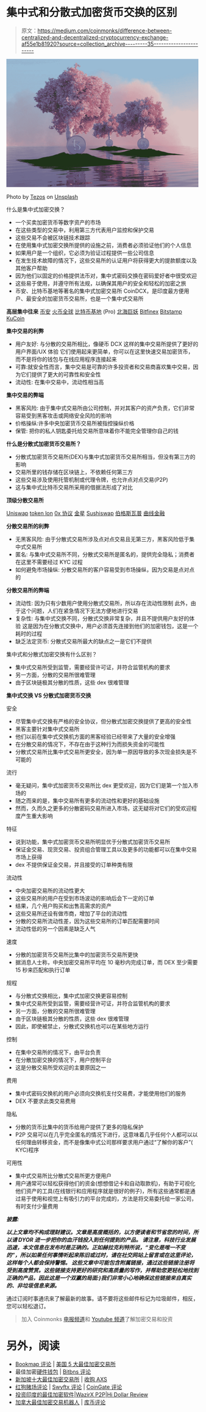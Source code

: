 # 集中式和分散式加密货币交换的区别

> 原文：<https://medium.com/coinmonks/difference-between-centralized-and-decentralized-cryptocurrency-exchange-af55e1b81920?source=collection_archive---------35----------------------->

![](img/aeb966342a8fecc630b4a17b60e53e8d.png)

Photo by [Tezos](https://unsplash.com/es/@tezos?utm_source=medium&utm_medium=referral) on [Unsplash](https://unsplash.com?utm_source=medium&utm_medium=referral)

什么是集中式加密交换？

*   一个买卖加密货币等数字资产的市场
*   在这些类型的交易中，利用第三方代表用户监控和保护交易
*   这些交易不会被区块链技术跟踪
*   在使用集中式加密交换所提供的设施之前，消费者必须验证他们的个人信息
*   如果用户是一个组织，它必须为验证过程提供一些公司信息
*   在发生技术故障的情况下，这些交易所的认证用户将获得更大的提款额度以及其他客户帮助
*   因为他们以固定的价格提供法币对，集中式密码交换在密码爱好者中很受欢迎
*   这些易于使用，并遵守所有法规，以确保其用户的安全和轻松的加密之旅
*   币安、比特币基地等著名的集中式加密交易所 CoinDCX，是印度最方便用户、最安全的加密货币交易所，也是一个集中式交易所

**高层集中往来** [币安](https://accounts.binance.com/en/register?ref=PM44GLQW)
[火币全球](https://www.huobi.com/en-us/topic/double-reward/?invite_code=at3h4223)
[比特币基地](https://www.coinbase.com/join/mohome_6s) (Pro)
[北海巨妖](https://support.kraken.com/hc/en-us/articles/360027545252-Kraken-Affiliate-program)
[Bitfinex](https://bitfinex.com/?refcode=gbLItH2bM)
[Bitstamp](https://www.bitstamp.net/)
[KuCoin](https://www.kucoin.com/ucenter/signup?rcode=rB88YPY)

**集中交易的利弊**

*   用户友好:
    与分散的交易所相比，像硬币 DCX 这样的集中交易所提供了更好的用户界面/UX 体验
    它们使用起来更简单，你可以在这里快速交易加密货币，而不是将你的钱包与在线应用程序连接起来
*   可靠:就安全性而言，集中交易是可靠的许多投资者和交易商喜欢集中交易，因为它们提供了更大的可靠性和安全性
*   流动性:
    在集中交易中，流动性相当高

**集中交易的弊端**

*   黑客风险:
    由于集中式交易所由公司控制，并对其客户的资产负责，它们非常容易受到黑客攻击或网络安全风险的影响
*   价格操纵:许多中央加密货币交易所被指控操纵价格
*   保管:
    把你的私人钥匙委托给交易所意味着你不能完全管理你自己的钱

**什么是分散式加密货币交易所？**

*   分散式加密货币交易所(DEX)与集中式加密货币交易所相当，但没有第三方的影响
*   交易所里的钱存储在区块链上，不依赖任何第三方
*   这些交易涉及使用托管机制或代理令牌，也允许点对点交易(P2P)
*   这与集中式比特币交易所采用的借据法形成了对比

**顶级分散交易所**

[Uniswap](https://uniswap.org/)
[token lon](https://tokenlon.im/lon/mining/trade/activate?r=5YBFV)
[0x 协议](https://www.0x.org/)
[金星](https://venus.io/)
[Sushiswap](https://www.sushi.com/)
[伯格斯瓦普](https://burgerswap.org/)
[曲线金融](https://curve.fi/)

**分散交易所的利弊**

*   无黑客风险:
    由于分散式交易所涉及点对点交易且无第三方，黑客风险低于集中式交易所
*   匿名:
    与集中式交易所不同，分散式交易所是匿名的，提供完全隐私；消费者在这里不需要经过 KYC 过程
*   如何避免市场操纵:
    分散交易所的客户容易受到市场操纵，因为交易是点对点的

**分散交易所的弊端**

*   流动性:
    因为只有少数用户使用分散式交易所，所以存在流动性限制
    此外，由于这个问题，人们在紧急情况下无法方便地进行交易
*   复杂性:
    与集中式交换不同，分散式交换非常复杂，并且不提供用户友好的体验
    这是因为在分散式交换中，用户必须首先连接到他们的加密钱包，这是一个耗时的过程
*   缺乏法定货币:
    分散式交易所最大的缺点之一是它们不提供

集中式和分散式加密交换有什么区别？

*   集中式交易所受到监管，需要经营许可证，并符合监管机构的要求
*   另一方面，分散的交易所很难管理
*   由于区块链极其分散的性质，这些 dex 很难管理

**集中式交换 VS 分散式加密货币交换**

安全

*   尽管集中式交换有严格的安全协议，但分散式加密交换提供了更高的安全性
*   黑客主要针对集中式交易所
*   他们以前在集中式交换机方面的黑客经验已经带来了大量的安全增强
*   在分散交易的情况下，不存在由于这种行为而损失资金的可能性
*   分散式交易所比集中式交易所更安全，因为单一原因导致的多次现金损失是不可能的

流行

*   毫无疑问，集中式加密货币交易所比 dex 更受欢迎，因为它们是第一个加入市场的
*   随之而来的是，集中交易所有更多的流动性和更好的基础设施
*   然而，久而久之更多的分散密码交易所进入市场，这无疑将对它们的受欢迎程度产生重大影响

特征

*   说到功能，集中式加密货币交易所明显优于分散式加密货币交易所
*   保证金交易、现货交易、投资组合管理工具以及更多的功能都可以在集中交易市场上获得
*   dex 不提供保证金交易，并且接受的订单种类有限

流动性

*   中央加密交易所的流动性更大
*   这些交易所的用户在受到市场波动的影响后会下一定的订单
*   结果，几个用户购买和出售高需求的资产
*   这些交易所还设有做市商，增加了平台的流动性
*   分散的交易所流动性差，因为这些交易所的订单匹配需要时间
*   流动性低的另一个因素是缺乏人气

速度

*   分散的加密货币交易所比集中的加密货币交易所更快
*   据消息人士称，中央加密交易所平均在 10 毫秒内完成订单，而 DEX 至少需要 15 秒来匹配和执行订单

规程

*   与分散式交换相比，集中式加密交换更容易控制
*   集中式交易所受到监管，需要经营许可证，并符合监管机构的要求
*   另一方面，分散的交易所很难管理
*   由于区块链极其分散的性质，这些 dex 很难管理
*   因此，即使被禁止，分散式交换机也可以在某些地方运行

控制

*   在集中交易所的情况下，由平台负责
*   在分散加密交换的情况下，用户控制平台
*   这是分散交易所受欢迎的主要原因之一

费用

*   集中式密码交换机的用户必须向交换机支付交易费，才能使用他们的服务
*   DEX 不要求此类交易费用

隐私

*   分散的货币比集中的货币给用户提供了更多的隐私保护
*   P2P 交易可以在几乎完全匿名的情况下进行，这意味着几乎任何个人都可以以任何理由转移资金，而不是像集中式公司那样要求用户通过“了解你的客户”( KYC)程序

可用性

*   集中式交易所比分散式交易所更方便用户
*   用户通常可以轻松获得他们的资金(想想借记卡和自动取款机)，有助于可视化他们资产的工具(在线银行和应用程序就是很好的例子)，所有这些通常都是通过易于使用和视觉上有吸引力的平台完成的，方法是将交易委托给一家公司，有时支付少量费用

***披露:***

***以上文章均不构成理财建议。文章是高度概括的，以方便读者和节省您的时间，所以请 DYOR 进一步把你的血汗钱投入到任何提到的产品。
请注意，科技行业发展迅速，本文信息在发布时是正确的。正如赫拉克利特所说，“变化是唯一不变的”，所以如果任何事情听起来陈旧或过时，请在社交网站上留言或在这里评论，这样每个人都会保持警惕。
这些文章中可能包含附属链接，通过这些链接注册将受到高度赞赏。这些链接支持更好的研究和高质量的写作，并帮助您更轻松地找到正确的产品，因此这是一个双赢的局面:)我们非常小心地确保这些链接来自真实的、非垃圾信息来源。***

通过订阅时事通讯来了解最新的故事。请不要将这些邮件标记为垃圾邮件，相反，您可以轻松退订。

> 加入 Coinmonks [电报频道](https://t.me/coincodecap)和 [Youtube 频道](https://www.youtube.com/c/coinmonks/videos)了解加密交易和投资

# 另外，阅读

*   [Bookmap 评论](https://coincodecap.com/bookmap-review-2021-best-trading-software) | [美国 5 大最佳加密交易所](https://coincodecap.com/crypto-exchange-usa)
*   最佳加密[硬件钱包](/coinmonks/hardware-wallets-dfa1211730c6) | [Bitbns 评论](/coinmonks/bitbns-review-38256a07e161)
*   [新加坡十大最佳加密交易所](https://coincodecap.com/crypto-exchange-in-singapore) | [收购 AXS](https://coincodecap.com/buy-axs-token)
*   [红狗赌场评论](https://coincodecap.com/red-dog-casino-review) | [Swyftx 评论](https://coincodecap.com/swyftx-review) | [CoinGate 评论](https://coincodecap.com/coingate-review)
*   [投资印度的最佳加密软件](https://coincodecap.com/best-crypto-to-invest-in-india-in-2021)|[WazirX P2P](https://coincodecap.com/wazirx-p2p)|[Hi Dollar Review](https://coincodecap.com/hi-dollar-review)
*   [加拿大最佳加密交易机器人](https://coincodecap.com/5-best-crypto-trading-bots-in-canada) | [库币评论](https://coincodecap.com/kucoin-review)